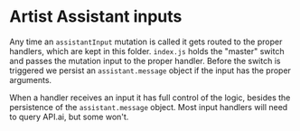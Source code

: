 # Artist Assistant inputs

Any time an `assistantInput` mutation is called it gets routed to the proper
handlers, which are kept in this folder. `index.js` holds the "master" switch
and passes the mutation input to the proper handler. Before the switch is
triggered we persist an `assistant.message` object if the input has the
proper arguments.

When a handler receives an input it has full control of the logic, besides
the persistence of the `assistant.message` object. Most input handlers will
need to query API.ai, but some won't. 
